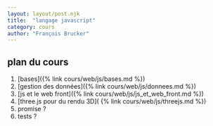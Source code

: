 ```yaml
---
layout: layout/post.njk 
title:  "langage javascript"
category: cours
author: "François Brucker"
---
```




## plan du cours

1. [bases]({% link cours/web/js/bases.md %})
2. [gestion des données]({% link cours/web/js/donnees.md %})
3. [js et le web front]({% link cours/web/js/js_et_web_front.md %})
4. [three.js pour du rendu 3D]( {% link cours/web/js/threejs.md %})
5. promise ?
6. tests ?